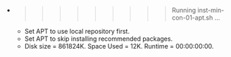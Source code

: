 * >>>>>>>>> Running inst-min-con-01-apt.sh ...
  * Set APT to use local repository first.
  * Set APT to skip installing recommended packages.
  * Disk size = 861824K. Space Used = 12K. Runtime = 00:00:00:00.
